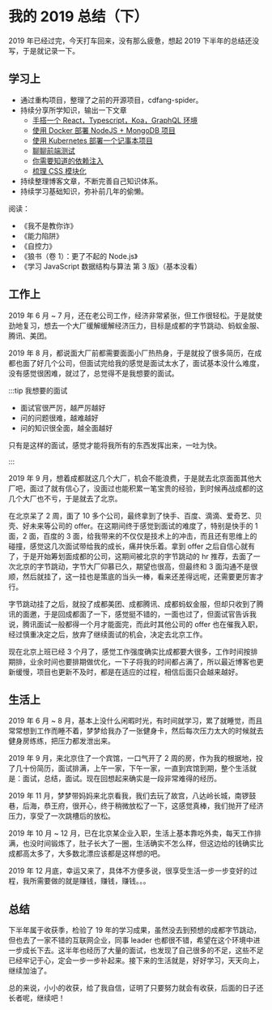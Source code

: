# 我的 2019 总结（下）

2019 年已经过完，今天打车回来，没有那么疲惫，想起 2019 下半年的总结还没写，于是就记录一下。

## 学习上

- 通过重构项目，整理了之前的开源项目，cdfang-spider。
- 持续分享所学知识，输出一下文章
  - [手搭一个 React，Typescript，Koa，GraphQL 环境](https://juejin.im/post/5ceddb8c6fb9a07ef201029e)
  - [使用 Docker 部署 NodeJS + MongoDB 项目](https://juejin.im/post/5d0737a86fb9a07f087095f2)
  - [使用 Kubernetes 部署一个记事本项目](https://juejin.im/post/5d2276eef265da1b8333b060)
  - [聊聊前端测试](https://juejin.im/post/5d2b36f0e51d455ca04362f6)
  - [你需要知道的依赖注入](https://juejin.im/post/5d347c9f6fb9a07efe2dfa16)
  - [梳理 CSS 模块化](https://juejin.im/post/5e0955a85188254962077a8f)
- 持续整理博客文章，不断完善自己知识体系。
- 持续学习基础知识，弥补前几年的偷懒。

阅读：

- 《我不是教你诈》
- 《能力陷阱》
- 《自控力》
- 《狼书（卷 1）：更了不起的 Node.js》
- 《学习 JavaScript 数据结构与算法 第 3 版》（基本没看）

## 工作上

2019 年 6 月 ~ 7 月，还在老公司工作，经济非常紧张，但工作很轻松。于是就使劲地复习，想去一个大厂缓解缓解经济压力，目标是成都的字节跳动、蚂蚁金服、腾讯、美团。

2019 年 8 月，都说面大厂前都需要面面小厂热热身，于是就投了很多简历，在成都也面了好几个公司，但面试完给我的感觉是面试太水了，面试基本没什么难度，没有感觉很困难，就过了，总觉得不是我想要的面试。

:::tip 我想要的面试

- 面试官很严厉，越严厉越好
- 问的问题很难，越难越好
- 问的知识很全面，越全面越好

只有是这样的面试，感觉才能将我所有的东西发挥出来，一吐为快。

:::

2019 年 9 月，想着成都就这几个大厂，机会不能浪费，于是就去北京面面其他大厂吧，面过了就有信心了，没面过也能积累一笔宝贵的经验，到时候再战成都的这几个大厂也不亏，于是就去了北京。

在北京呆了 2 周，面了 10 多个公司，最终拿到了快手、百度、滴滴、爱奇艺、贝壳、好未来等公司的 offer。在这期间终于感觉到面试的难度了，特别是快手的 1 面，2 面，百度的 3 面，给我带来的不仅仅是技术上的冲击，而且还有思维上的碰撞，感觉这几次面试带给我的成长，痛并快乐着。拿到 offer 之后自信心就有了，于是开始筹划面成都的公司，这期间被北京的字节跳动的 hr 推荐，去面了一次北京的字节跳动，字节大厂仰慕已久，期望也很高，但最终和 3 面沟通不是很顺，然后就挂了，这一挂也是策底的当头一棒，看来还差得远呢，还需要更厉害才行。

字节跳动挂了之后，就投了成都美团、成都腾讯、成都蚂蚁金服，但却只收到了腾讯的面邀，于是回成都面了一下，感觉挺不错的，一面也过了，但面试官告诉我说，腾讯面试一般都得一个月才能面完，而此时其他公司的 offer 也在催我入职，经过慎重决定之后，放弃了继续面试的机会，决定去北京工作。

现在北京上班已经 3 个月了，感觉工作强度确实比成都要大很多，工作时间按排期排，业余时间也要排期做优化，一下子将我的时间都占满了，所以最近博客也更新缓慢，项目也更新不及时，都是在适应的过程，相信后面只会越来越好。

## 生活上

2019 年 6 月 ~ 8 月，基本上没什么闲暇时光，有时间就学习，累了就睡觉，而且常常想到工作而睡不着，梦梦给我办了一张健身卡，然后每次压力太大的时候就去健身房练练，把压力都发泄出来。

2019 年 9 月，来北京住了一个宾馆，一口气开了 2 周的房，作为我的根据地，投了几十份简历，面试排满，上午一家，下午一家，一直到宾馆到期，整个生活就是：面试，总结，面试。现在回想起来确实是一段非常难得的经历。

2019 年 11 月，梦梦带妈妈来北京看我，我们去玩了故宫，八达岭长城，南锣鼓巷，后海，恭王府，很开心，终于稍微放松了一下，这感觉真棒，我们抛开了经济压力，享受了一次跳槽后的放松。

2019 年 10 月 ~ 12 月，已在北京某企业入职，生活上基本靠吃外卖，每天工作排满，也没时间锻炼了，肚子长大了一圈，生活确实不怎么样，但这边给的钱确实比成都高太多了，大多数北漂应该都是这样想的吧。

2019 年 12 月底，幸运又来了，具体不方便多说，很享受生活一步一步变好的过程，我所需要做的就是赚钱，赚钱，赚钱。。。

## 总结

下半年属于收获季，检验了 19 年的学习成果，虽然没去到预想的成都字节跳动，但也去了一家不错的互联网企业，同事 leader 也都很不错，希望在这个环境中进一步成长下去。这半年也经历了大量的面试，也发现了自己很多的不足，这些不足已经牢记于心，定会一步一步补起来。接下来的生活就是，好好学习，天天向上，继续加油了。

总的来说，小小的收获，给了我自信，证明了只要努力就会有收获，后面的日子还长者呢，继续吧！
